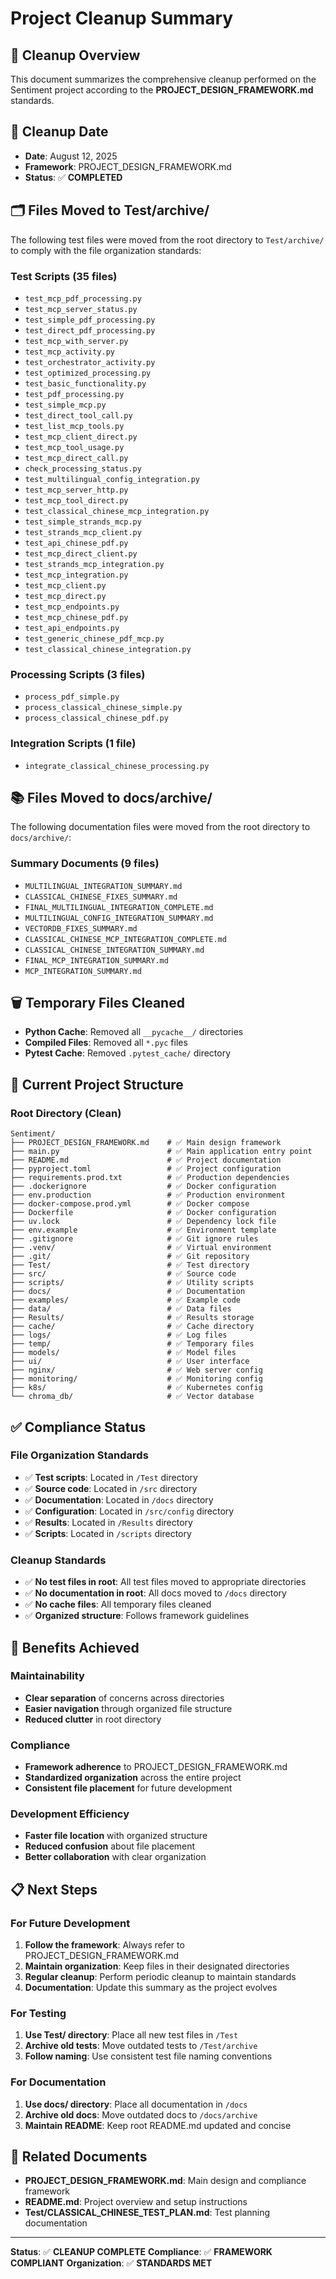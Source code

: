 # Project Cleanup Summary

## 🧹 **Cleanup Overview**
This document summarizes the comprehensive cleanup performed on the Sentiment project according to the **PROJECT_DESIGN_FRAMEWORK.md** standards.

## 📅 **Cleanup Date**
- **Date**: August 12, 2025
- **Framework**: PROJECT_DESIGN_FRAMEWORK.md
- **Status**: ✅ **COMPLETED**

## 🗂️ **Files Moved to Test/archive/**
The following test files were moved from the root directory to `Test/archive/` to comply with the file organization standards:

### **Test Scripts (35 files)**
- `test_mcp_pdf_processing.py`
- `test_mcp_server_status.py`
- `test_simple_pdf_processing.py`
- `test_direct_pdf_processing.py`
- `test_mcp_with_server.py`
- `test_mcp_activity.py`
- `test_orchestrator_activity.py`
- `test_optimized_processing.py`
- `test_basic_functionality.py`
- `test_pdf_processing.py`
- `test_simple_mcp.py`
- `test_direct_tool_call.py`
- `test_list_mcp_tools.py`
- `test_mcp_client_direct.py`
- `test_mcp_tool_usage.py`
- `test_mcp_direct_call.py`
- `check_processing_status.py`
- `test_multilingual_config_integration.py`
- `test_mcp_server_http.py`
- `test_mcp_tool_direct.py`
- `test_classical_chinese_mcp_integration.py`
- `test_simple_strands_mcp.py`
- `test_strands_mcp_client.py`
- `test_api_chinese_pdf.py`
- `test_mcp_direct_client.py`
- `test_strands_mcp_integration.py`
- `test_mcp_integration.py`
- `test_mcp_client.py`
- `test_mcp_direct.py`
- `test_mcp_endpoints.py`
- `test_mcp_chinese_pdf.py`
- `test_api_endpoints.py`
- `test_generic_chinese_pdf_mcp.py`
- `test_classical_chinese_integration.py`

### **Processing Scripts (3 files)**
- `process_pdf_simple.py`
- `process_classical_chinese_simple.py`
- `process_classical_chinese_pdf.py`

### **Integration Scripts (1 file)**
- `integrate_classical_chinese_processing.py`

## 📚 **Files Moved to docs/archive/**
The following documentation files were moved from the root directory to `docs/archive/`:

### **Summary Documents (9 files)**
- `MULTILINGUAL_INTEGRATION_SUMMARY.md`
- `CLASSICAL_CHINESE_FIXES_SUMMARY.md`
- `FINAL_MULTILINGUAL_INTEGRATION_COMPLETE.md`
- `MULTILINGUAL_CONFIG_INTEGRATION_SUMMARY.md`
- `VECTORDB_FIXES_SUMMARY.md`
- `CLASSICAL_CHINESE_MCP_INTEGRATION_COMPLETE.md`
- `CLASSICAL_CHINESE_INTEGRATION_SUMMARY.md`
- `FINAL_MCP_INTEGRATION_SUMMARY.md`
- `MCP_INTEGRATION_SUMMARY.md`

## 🗑️ **Temporary Files Cleaned**
- **Python Cache**: Removed all `__pycache__/` directories
- **Compiled Files**: Removed all `*.pyc` files
- **Pytest Cache**: Removed `.pytest_cache/` directory

## 📁 **Current Project Structure**

### **Root Directory (Clean)**
```
Sentiment/
├── PROJECT_DESIGN_FRAMEWORK.md    # ✅ Main design framework
├── main.py                        # ✅ Main application entry point
├── README.md                      # ✅ Project documentation
├── pyproject.toml                 # ✅ Project configuration
├── requirements.prod.txt          # ✅ Production dependencies
├── .dockerignore                  # ✅ Docker configuration
├── env.production                 # ✅ Production environment
├── docker-compose.prod.yml        # ✅ Docker compose
├── Dockerfile                     # ✅ Docker configuration
├── uv.lock                        # ✅ Dependency lock file
├── env.example                    # ✅ Environment template
├── .gitignore                     # ✅ Git ignore rules
├── .venv/                         # ✅ Virtual environment
├── .git/                          # ✅ Git repository
├── Test/                          # ✅ Test directory
├── src/                           # ✅ Source code
├── scripts/                       # ✅ Utility scripts
├── docs/                          # ✅ Documentation
├── examples/                      # ✅ Example code
├── data/                          # ✅ Data files
├── Results/                       # ✅ Results storage
├── cache/                         # ✅ Cache directory
├── logs/                          # ✅ Log files
├── temp/                          # ✅ Temporary files
├── models/                        # ✅ Model files
├── ui/                            # ✅ User interface
├── nginx/                         # ✅ Web server config
├── monitoring/                    # ✅ Monitoring config
├── k8s/                           # ✅ Kubernetes config
└── chroma_db/                     # ✅ Vector database
```

## ✅ **Compliance Status**

### **File Organization Standards**
- ✅ **Test scripts**: Located in `/Test` directory
- ✅ **Source code**: Located in `/src` directory
- ✅ **Documentation**: Located in `/docs` directory
- ✅ **Configuration**: Located in `/src/config` directory
- ✅ **Results**: Located in `/Results` directory
- ✅ **Scripts**: Located in `/scripts` directory

### **Cleanup Standards**
- ✅ **No test files in root**: All test files moved to appropriate directories
- ✅ **No documentation in root**: All docs moved to `/docs` directory
- ✅ **No cache files**: All temporary files cleaned
- ✅ **Organized structure**: Follows framework guidelines

## 🎯 **Benefits Achieved**

### **Maintainability**
- **Clear separation** of concerns across directories
- **Easier navigation** through organized file structure
- **Reduced clutter** in root directory

### **Compliance**
- **Framework adherence** to PROJECT_DESIGN_FRAMEWORK.md
- **Standardized organization** across the entire project
- **Consistent file placement** for future development

### **Development Efficiency**
- **Faster file location** with organized structure
- **Reduced confusion** about file placement
- **Better collaboration** with clear organization

## 📋 **Next Steps**

### **For Future Development**
1. **Follow the framework**: Always refer to PROJECT_DESIGN_FRAMEWORK.md
2. **Maintain organization**: Keep files in their designated directories
3. **Regular cleanup**: Perform periodic cleanup to maintain standards
4. **Documentation**: Update this summary as the project evolves

### **For Testing**
1. **Use Test/ directory**: Place all new test files in `/Test`
2. **Archive old tests**: Move outdated tests to `/Test/archive`
3. **Follow naming**: Use consistent test file naming conventions

### **For Documentation**
1. **Use docs/ directory**: Place all documentation in `/docs`
2. **Archive old docs**: Move outdated docs to `/docs/archive`
3. **Maintain README**: Keep root README.md updated and concise

## 🔗 **Related Documents**
- **PROJECT_DESIGN_FRAMEWORK.md**: Main design and compliance framework
- **README.md**: Project overview and setup instructions
- **Test/CLASSICAL_CHINESE_TEST_PLAN.md**: Test planning documentation

---

**Status**: ✅ **CLEANUP COMPLETE**
**Compliance**: ✅ **FRAMEWORK COMPLIANT**
**Organization**: ✅ **STANDARDS MET**
